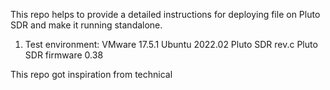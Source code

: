 This repo helps to provide a detailed instructions for deploying file on Pluto SDR and make it running standalone. 

1. Test environment:
   VMware 17.5.1
   Ubuntu 2022.02
   Pluto SDR rev.c
   Pluto SDR firmware 0.38

This repo got inspiration from technical 
